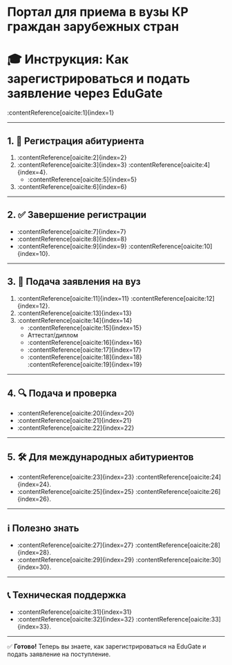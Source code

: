 # Портал для приема в вузы КР граждан зарубежных стран

# 🎓 Инструкция: Как зарегистрироваться и подать заявление через EduGate

:contentReference[oaicite:1]{index=1}

---

## 1. 🔐 Регистрация абитуриента

1. :contentReference[oaicite:2]{index=2}  
2. :contentReference[oaicite:3]{index=3} :contentReference[oaicite:4]{index=4}.  
   - :contentReference[oaicite:5]{index=5}  
3. :contentReference[oaicite:6]{index=6}  

---

## 2. ✅ Завершение регистрации

- :contentReference[oaicite:7]{index=7}  
- :contentReference[oaicite:8]{index=8}  
- :contentReference[oaicite:9]{index=9} :contentReference[oaicite:10]{index=10}.

---

## 3. 🏫 Подача заявления на вуз

1. :contentReference[oaicite:11]{index=11} :contentReference[oaicite:12]{index=12}.  
2. :contentReference[oaicite:13]{index=13}  
3. :contentReference[oaicite:14]{index=14}
   - :contentReference[oaicite:15]{index=15}
   - Аттестат/диплом
   - :contentReference[oaicite:16]{index=16}
   - :contentReference[oaicite:17]{index=17}
   - :contentReference[oaicite:18]{index=18} :contentReference[oaicite:19]{index=19}  

---

## 4. 🔍 Подача и проверка

- :contentReference[oaicite:20]{index=20}  
- :contentReference[oaicite:21]{index=21}  
- :contentReference[oaicite:22]{index=22}  

---

## 5. 🛠 Для международных абитуриентов

- :contentReference[oaicite:23]{index=23} :contentReference[oaicite:24]{index=24}.  
- :contentReference[oaicite:25]{index=25} :contentReference[oaicite:26]{index=26}.

---

## ℹ️ Полезно знать

- :contentReference[oaicite:27]{index=27} :contentReference[oaicite:28]{index=28}.  
- :contentReference[oaicite:29]{index=29} :contentReference[oaicite:30]{index=30}.

---

## 📞 Техническая поддержка

- :contentReference[oaicite:31]{index=31}  
- :contentReference[oaicite:32]{index=32} :contentReference[oaicite:33]{index=33}.

---

✅ **Готово!** Теперь вы знаете, как зарегистрироваться на EduGate и подать заявление на поступление.

